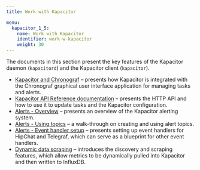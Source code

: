 ```yaml
---
title: Work with Kapacitor

menu:
  kapacitor_1_5:
    name: Work with Kapacitor
    identifier: work-w-kapacitor
    weight: 30
---
```


The documents in this section present the key features of the Kapacitor daemon
(`kapacitord`) and the Kapacitor client (`kapacitor`).

* [Kapacitor and Chronograf](/kapacitor/v1.5/working/kapa-and-chrono/) &ndash; presents how Kapacitor is integrated with the Chronograf graphical user interface application for managing tasks and alerts.
* [Kapacitor API Reference documentation](/kapacitor/v1.5/working/api/) &ndash; presents the HTTP API and how to use it to update tasks and the Kapacitor configuration.
* [Alerts - Overview](/kapacitor/v1.5/working/alerts/) &ndash; presents an overview of the Kapacitor alerting system.
* [Alerts - Using topics](/kapacitor/v1.5/working/using_alert_topics/) &ndash; a walk-through on creating and using alert topics.
* [Alerts - Event handler setup](/kapacitor/v1.5/working/event-handler-setup/) &ndash; presents setting up event handlers for HipChat and Telegraf, which can serve as a blueprint for other event handlers.
* [Dynamic data scraping](/kapacitor/v1.5/working/scraping-and-discovery/) &ndash; introduces the discovery and scraping features, which allow metrics to be dynamically pulled into Kapacitor and then written to InfluxDB.
